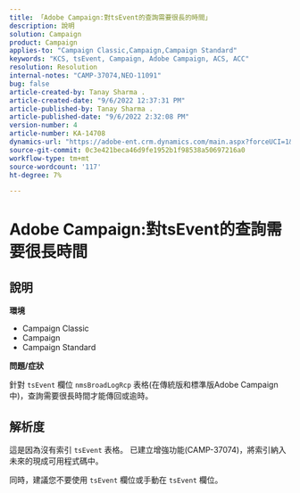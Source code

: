 ```yaml
---
title: 「Adobe Campaign:對tsEvent的查詢需要很長的時間」
description: 說明
solution: Campaign
product: Campaign
applies-to: "Campaign Classic,Campaign,Campaign Standard"
keywords: "KCS, tsEvent, Campaign, Adobe Campaign, ACS, ACC"
resolution: Resolution
internal-notes: "CAMP-37074,NEO-11091"
bug: false
article-created-by: Tanay Sharma .
article-created-date: "9/6/2022 12:37:31 PM"
article-published-by: Tanay Sharma .
article-published-date: "9/6/2022 2:32:08 PM"
version-number: 4
article-number: KA-14708
dynamics-url: "https://adobe-ent.crm.dynamics.com/main.aspx?forceUCI=1&pagetype=entityrecord&etn=knowledgearticle&id=a03690ab-e02d-ed11-9db1-002248086735"
source-git-commit: 0c3e421beca46d9fe1952b1f98538a50697216a0
workflow-type: tm+mt
source-wordcount: '117'
ht-degree: 7%

---
```


# Adobe Campaign:對tsEvent的查詢需要很長時間

## 說明


<b>環境</b>

- Campaign Classic
- Campaign
- Campaign Standard




<b>問題/症狀</b>

針對 `tsEvent` 欄位 `nmsBroadLogRcp` 表格(在傳統版和標準版Adobe Campaign中)，查詢需要很長時間才能傳回或逾時。


## 解析度


這是因為沒有索引 `tsEvent` 表格。 已建立增強功能(CAMP-37074)，將索引納入未來的現成可用程式碼中。

同時，建議您不要使用 `tsEvent` 欄位或手動在 `tsEvent` 欄位。
